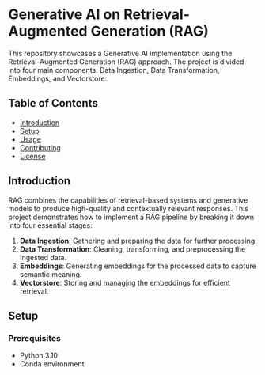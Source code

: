 # Generative AI on Retrieval-Augmented Generation (RAG)

This repository showcases a Generative AI implementation using the Retrieval-Augmented Generation (RAG) approach. The project is divided into four main components: Data Ingestion, Data Transformation, Embeddings, and Vectorstore.

## Table of Contents

- [Introduction](#introduction)
- [Setup](#setup)
- [Usage](#usage)
- [Contributing](#contributing)
- [License](#license)

## Introduction

RAG combines the capabilities of retrieval-based systems and generative models to produce high-quality and contextually relevant responses. This project demonstrates how to implement a RAG pipeline by breaking it down into four essential stages:

1. **Data Ingestion**: Gathering and preparing the data for further processing.
2. **Data Transformation**: Cleaning, transforming, and preprocessing the ingested data.
3. **Embeddings**: Generating embeddings for the processed data to capture semantic meaning.
4. **Vectorstore**: Storing and managing the embeddings for efficient retrieval.

## Setup

### Prerequisites

- Python 3.10
- Conda environment
